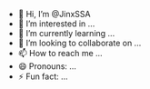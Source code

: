 - 👋 Hi, I’m @JinxSSA
- 👀 I’m interested in ...
- 🌱 I’m currently learning ...
- 💞️ I’m looking to collaborate on ...
- 📫 How to reach me ...
- 😄 Pronouns: ...
- ⚡ Fun fact: ...

<!---
JinxSSA/JinxSSA is a ✨ special ✨ repository because its `README.md` (this file) appears on your GitHub profile.
You can click the Preview link to take a look at your changes.
--->
